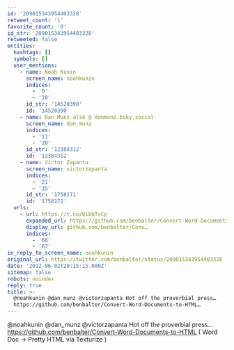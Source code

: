 ```yaml
---
id: '209015343954403328'
retweet_count: '1'
favorite_count: '0'
id_str: '209015343954403328'
retweeted: false
entities:
  hashtags: []
  symbols: []
  user_mentions:
    - name: Noah Kunin
      screen_name: noahkunin
      indices:
        - '0'
        - '10'
      id_str: '14520390'
      id: '14520390'
    - name: Dan Munz also @ danmunz.bsky.social
      screen_name: dan_munz
      indices:
        - '11'
        - '20'
      id_str: '12384312'
      id: '12384312'
    - name: Victor Zapanta
      screen_name: victorzapanta
      indices:
        - '21'
        - '35'
      id_str: '1758171'
      id: '1758171'
  urls:
    - url: https://t.co/UibbTsCp
      expanded_url: https://github.com/benbalter/Convert-Word-Documents-to-HTML
      display_url: github.com/benbalter/Conv…
      indices:
        - '66'
        - '87'
in_reply_to_screen_name: noahkunin
original_url: https://twitter.com/benbalter/status/209015343954403328
date: '2012-06-02T20:15:15.000Z'
sitemap: false
robots: noindex
reply: true
title: >-
  @noahkunin @dan_munz @victorzapanta Hot off the proverbial press…
  https://github.com/benbalter/Convert-Word-Documents-to-HTML…
---
```


@noahkunin @dan_munz @victorzapanta Hot off the proverbial press… https://github.com/benbalter/Convert-Word-Documents-to-HTML ( Word Doc -&gt; Pretty HTML via Texturize )